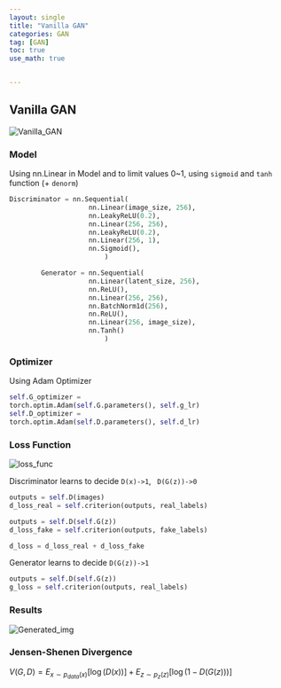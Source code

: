 ```yaml
---
layout: single
title: "Vanilla GAN"
categories: GAN
tag: [GAN]
toc: true
use_math: true


---
```


## Vanilla GAN

![Vanilla_GAN](../../images/2023-06-30-VanillaGAN/Vanilla_GAN.png)

### Model

Using nn.Linear in Model and to limit values 0~1, using ```sigmoid``` and ```tanh``` function (+ ```denorm```)

```python
Discriminator = nn.Sequential(
            		nn.Linear(image_size, 256),
            		nn.LeakyReLU(0.2),
            		nn.Linear(256, 256),
            		nn.LeakyReLU(0.2),
            		nn.Linear(256, 1),
            		nn.Sigmoid(),
        				)

		Generator = nn.Sequential(
            		nn.Linear(latent_size, 256),
            		nn.ReLU(),
            		nn.Linear(256, 256),
            		nn.BatchNorm1d(256),
            		nn.ReLU(),
            		nn.Linear(256, image_size),
            		nn.Tanh()
        				)
```

### Optimizer

Using Adam Optimizer

```python
self.G_optimizer =
torch.optim.Adam(self.G.parameters(), self.g_lr)
self.D_optimizer =
torch.optim.Adam(self.D.parameters(), self.d_lr)
```

### Loss Function

![loss_func](../../images/2023-06-30-VanillaGAN/loss_func.png)

Discriminator learns to decide ``D(x)->1``, `` D(G(z))->0``

```python
outputs = self.D(images)
d_loss_real = self.criterion(outputs, real_labels)

outputs = self.D(self.G(z))
d_loss_fake = self.criterion(outputs, fake_labels)

d_loss = d_loss_real + d_loss_fake
```

Generator learns to decide ``D(G(z))->1``

```python
outputs = self.D(self.G(z))
g_loss = self.criterion(outputs, real_labels)
```

### Results

![Generated_img](../../images/2023-06-30-VanillaGAN/Generated_img.png)

### Jensen-Shenen Divergence

$V(G, D) = E_ {x \sim p_ {data} (x)} [ \log(D(x)) ] + E_ {z \sim p_ {z} (z)} [ \log(1-D(G(z))) ]$






